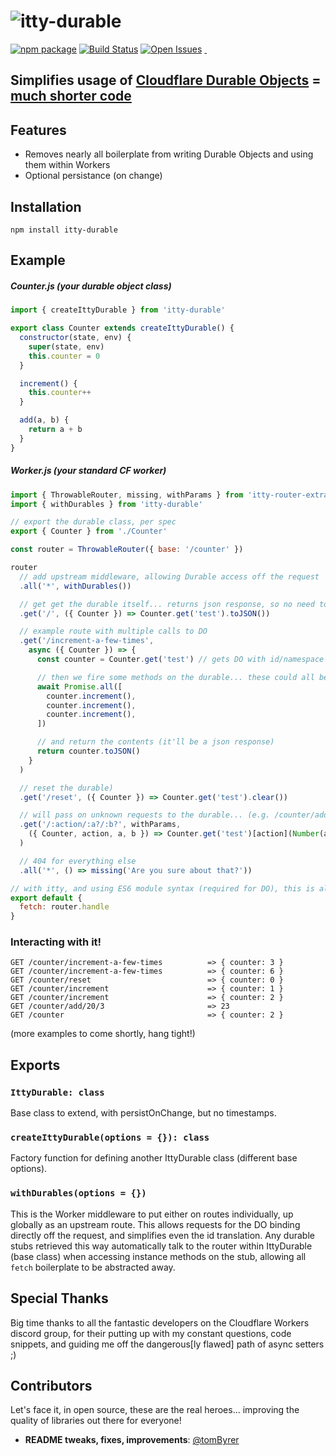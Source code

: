 # ![itty-durable](https://user-images.githubusercontent.com/865416/175660491-4f428e41-47f5-4d43-92d3-02ce29309878.png)

[![npm package][npm-image]][npm-url]
[![Build Status][travis-image]][travis-url]
[![Open Issues][issues-image]][issues-url]
<a href="https://github.com/kwhitley/itty-durable" target="\_parent">
  <img alt="" src="https://img.shields.io/github/stars/kwhitley/itty-durable.svg?style=social&label=Star" />
</a>
<a href="https://twitter.com/kevinrwhitley" target="\_parent">
  <img alt="" src="https://img.shields.io/twitter/follow/kevinrwhitley.svg?style=social&label=Follow" />
</a>

## Simplifies usage of [Cloudflare Durable Objects](https://blog.cloudflare.com/introducing-workers-durable-objects/) = [much shorter code](#example)

## Features
- Removes nearly all boilerplate from writing Durable Objects and using them within Workers
- Optional persistance (on change)

## Installation

```
npm install itty-durable
```

## Example
##### Counter.js (your durable object class)
```js
import { createIttyDurable } from 'itty-durable'

export class Counter extends createIttyDurable() {
  constructor(state, env) {
    super(state, env)
    this.counter = 0
  }

  increment() {
    this.counter++
  }

  add(a, b) {
    return a + b
  }
}
```

##### Worker.js (your standard CF worker)
```js
import { ThrowableRouter, missing, withParams } from 'itty-router-extras'
import { withDurables } from 'itty-durable'

// export the durable class, per spec
export { Counter } from './Counter'

const router = ThrowableRouter({ base: '/counter' })

router
  // add upstream middleware, allowing Durable access off the request
  .all('*', withDurables())

  // get get the durable itself... returns json response, so no need to wrap
  .get('/', ({ Counter }) => Counter.get('test').toJSON())

  // example route with multiple calls to DO
  .get('/increment-a-few-times',
    async ({ Counter }) => {
      const counter = Counter.get('test') // gets DO with id/namespace = 'test'

      // then we fire some methods on the durable... these could all be done separately.
      await Promise.all([
        counter.increment(),
        counter.increment(),
        counter.increment(),
      ])

      // and return the contents (it'll be a json response)
      return counter.toJSON()
    }
  )

  // reset the durable)
  .get('/reset', ({ Counter }) => Counter.get('test').clear())

  // will pass on unknown requests to the durable... (e.g. /counter/add/3/4 => 7)
  .get('/:action/:a?/:b?', withParams,
    ({ Counter, action, a, b }) => Counter.get('test')[action](Number(a), Number(b))
  )

  // 404 for everything else
  .all('*', () => missing('Are you sure about that?'))

// with itty, and using ES6 module syntax (required for DO), this is all you need
export default {
  fetch: router.handle
}
```

### Interacting with it!
```
GET /counter/increment-a-few-times          => { counter: 3 }
GET /counter/increment-a-few-times          => { counter: 6 }
GET /counter/reset                          => { counter: 0 }
GET /counter/increment                      => { counter: 1 }
GET /counter/increment                      => { counter: 2 }
GET /counter/add/20/3                       => 23
GET /counter                                => { counter: 2 }
```
(more examples to come shortly, hang tight!)

## Exports

### `IttyDurable: class`
Base class to extend, with persistOnChange, but no timestamps.

### `createIttyDurable(options = {}): class`
Factory function for defining another IttyDurable class (different base options).

### `withDurables(options = {})`
This is the Worker middleware to put either on routes individually, up globally as an upstream route.  This allows requests for the DO binding directly off the request, and simplifies even the id translation.  Any durable stubs retrieved this way automatically talk to the router within IttyDurable (base class) when accessing instance methods on the stub, allowing all `fetch` boilerplate to be abstracted away.

[twitter-image]:https://img.shields.io/twitter/url?style=social&url=https%3A%2F%2Fwww.npmjs.com%2Fpackage%2Fitty-durable
[logo-image]:https://user-images.githubusercontent.com/865416/114285361-2bd3e180-9a1c-11eb-8386-a2e9f4383d43.png
[gzip-image]:https://img.shields.io/bundlephobia/minzip/itty-durable
[gzip-url]:https://bundlephobia.com/result?p=itty-durable
[issues-image]:https://img.shields.io/github/issues/kwhitley/itty-durable
[issues-url]:https://github.com/kwhitley/itty-durable/issues
[npm-image]:https://img.shields.io/npm/v/itty-durable.svg
[npm-url]:http://npmjs.org/package/itty-durable
[travis-image]:https://travis-ci.org/kwhitley/itty-durable.svg?branch=v0.x
[travis-url]:https://travis-ci.org/kwhitley/itty-durable
[david-image]:https://david-dm.org/kwhitley/itty-durable/status.svg
[david-url]:https://david-dm.org/kwhitley/itty-durable
[coveralls-image]:https://coveralls.io/repos/github/kwhitley/itty-durable/badge.svg?branch=v0.x
[coveralls-url]:https://coveralls.io/github/kwhitley/itty-durable?branch=v0.x

## Special Thanks
Big time thanks to all the fantastic developers on the Cloudflare Workers discord group, for their putting up with my constant questions, code snippets, and guiding me off the dangerous[ly flawed] path of async setters ;)

## Contributors
Let's face it, in open source, these are the real heroes... improving the quality of libraries out there for everyone!
 - **README tweaks, fixes, improvements**: [@tomByrer](https://github.com/tomByrer)
